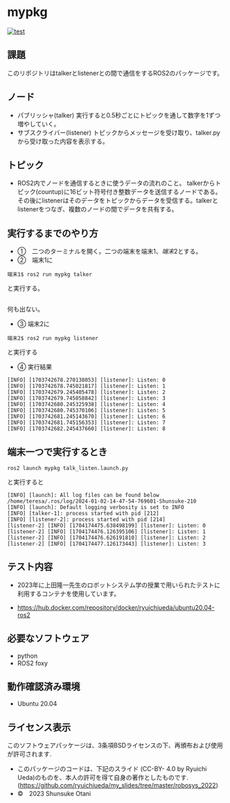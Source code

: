 # mypkg 

[![test](https://github.com/teresuke/mypkg/actions/workflows/test.yml/badge.svg)](https://github.com/teresuke/mypkg/actions/workflows/test.yml)

## 課題
このリポジトリはtalkerとlistenerとの間で通信をするROS2のパッケージです。

## ノード 
  *  パブリッシャ(talker)
     実行すると0.5秒ごとにトピックを通して数字を1ずつ増やしていく。
  *  サブスクライバー(listener)
     トピックからメッセージを受け取り、talker.pyから受け取った内容を表示する。
## トピック
  * ROS2内でノードを通信するときに使うデータの流れのこと。
    talkerからトピック(countup)に16ビット符号付き整数データを送信するノードである。その後にlistenerはそのデータをトピックからデータを受信する。talkerとlistenerをつなぎ、複数のノードの間でデータを共有する。
## 実行するまでのやり方
* ➀　二つのターミナルを開く。二つの端末を端末1$、端末2$とする。
* ➁　端末1に
```
端末1$ ros2 run mypkg talker
```
と実行する。
```

```
何も出ない。

* ➂  端末2に
```
端末2$ ros2 run mypkg listener
```
と実行する

* ④ 実行結果

```
[INFO] [1703742678.270138053] [listener]: Listen: 0
[INFO] [1703742678.745021817] [listener]: Listen: 1
[INFO] [1703742679.245405478] [listener]: Listen: 2
[INFO] [1703742679.745058842] [listener]: Listen: 3
[INFO] [1703742680.245325938] [listener]: Listen: 4
[INFO] [1703742680.745370106] [listener]: Listen: 5
[INFO] [1703742681.245143670] [listener]: Listen: 6
[INFO] [1703742681.745156353] [listener]: Listen: 7
[INFO] [1703742682.245437660] [listener]: Listen: 8
```

## 端末一つで実行するとき
```
ros2 launch mypkg talk_listen.launch.py
```

と実行すると
```
[INFO] [launch]: All log files can be found below /home/teresa/.ros/log/2024-01-02-14-47-54-769601-Shunsuke-210
[INFO] [launch]: Default logging verbosity is set to INFO
[INFO] [talker-1]: process started with pid [212]
[INFO] [listener-2]: process started with pid [214]
[listener-2] [INFO] [1704174475.638498199] [listener]: Listen: 0
[listener-2] [INFO] [1704174476.126395106] [listener]: Listen: 1
[listener-2] [INFO] [1704174476.626191810] [listener]: Listen: 2
[listener-2] [INFO] [1704174477.126173443] [listener]: Listen: 3
```

## テスト内容
* 2023年に上田隆一先生のロボットシステム学の授業で用いられたテストに利用するコンテナを使用しています。

* https://hub.docker.com/repository/docker/ryuichiueda/ubuntu20.04-ros2


## 必要なソフトウェア
  * python
  * ROS2 foxy
## 動作確認済み環境
  * Ubuntu 20.04
## ライセンス表示
このソフトウェアパッケージは、3条項BSDライセンスの下、再頒布および使用が許可されます.
* このパッケージのコードは、下記のスライド (CC-BY- 4.0 by Ryuichi Ueda)のものを、本人の許可を得て自身の著作としたものです.
         (https://github.com/ryuichiueda/my_slides/tree/master/robosys_2022)
* ©　2023 Shunsuke Otani

